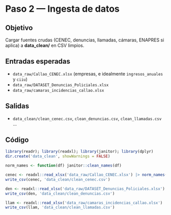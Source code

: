 # Paso 2 — Ingesta de datos

## Objetivo
Cargar fuentes crudas (CENEC, denuncias, llamadas, cámaras, ENAPRES si aplica) a **data_clean/** en CSV limpios.

## Entradas esperadas
- `data_raw/Callao_CENEC.xlsx` (empresas, e idealmente `ingresos_anuales` y `ciiu`)
- `data_raw/DATASET_Denuncias_Policiales.xlsx`
- `data_raw/camaras_incidencias_callao.xlsx`

## Salidas
- `data_clean/clean_cenec.csv`, `clean_denuncias.csv`, `clean_llamadas.csv` …

## Código
```r
library(readr); library(readxl); library(janitor); library(dplyr)
dir.create('data_clean', showWarnings = FALSE)

norm_names <- function(df) janitor::clean_names(df)

cenec <- readxl::read_xlsx('data_raw/Callao_CENEC.xlsx') |> norm_names()
write_csv(cenec, 'data_clean/clean_cenec.csv')

den <- readxl::read_xlsx('data_raw/DATASET_Denuncias_Policiales.xlsx') |> norm_names()
write_csv(den, 'data_clean/clean_denuncias.csv')

llam <- readxl::read_xlsx('data_raw/camaras_incidencias_callao.xlsx') |> norm_names()
write_csv(llam, 'data_clean/clean_llamadas.csv')
```
